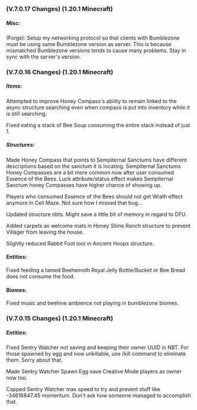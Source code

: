 ### **(V.7.0.17 Changes) (1.20.1 Minecraft)**

##### Misc:
(Forge): Setup my networking protocol so that clients with Bumblezone must be using same Bumblezone version as server.
 This is because mismatched Bumblezone versions tends to cause many problems. Stay in sync with the server's version.


### **(V.7.0.16 Changes) (1.20.1 Minecraft)**

##### Items:
Attempted to improve Honey Compass's ability to remain linked to the async structure searching even when compass is 
 put into inventory while it is still searching.

Fixed eating a stack of Bee Soup consuming the entire stack instead of just 1.

##### Structures:
Made Honey Compass that points to Sempiternal Sanctums have different descriptions based on the sanctum it is locating.
 Sempiternal Sanctums Honey Compasses are a bit more common now after user consumed Essence of the Bees.
 Luck attribute/status effect makes Sempiternal Sanctum honey Compasses have higher chance of showing up.

Players who consumed Essence of the Bees should not get Wrath effect anymore in Cell Maze. Not sure how I missed that bug...

Updated structure nbts. Might save a little bit of memory in regard to DFU.

Added carpets as welcome mats in Honey Slime Ranch structure to prevent Villager from leaving the house.

Slightly reduced Rabbit Foot loot in Ancient Hoops structure.

#### Entities:
Fixed feeding a tamed Beehemoth Royal Jelly Bottle/Bucket or Bee Bread does not consume the food.

#### Biomes:
Fixed music and beehive ambience not playing in bumblezone biomes.


### **(V.7.0.15 Changes) (1.20.1 Minecraft)**

##### Entities:
Fixed Sentry Watcher not saving and keeping their owner UUID in NBT. 
 For those spawned by egg and now unkillable, use /kill command to eliminate them. Sorry about that.

Made Sentry Watcher Spawn Egg save Creative Mode players as owner now too.

Capped Sentry Watcher max speed to try and prevent stuff like -34616847.45 momentum. Don't ask how someone managed to accomplish that.